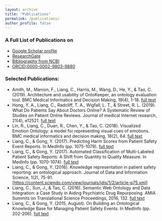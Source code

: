 ```yaml
---
layout: archive
title: "Publications"
permalink: /publications/
author_profile: false
---
```


### A Full List of Publications on
- [Google Scholar profile](https://scholar.google.com/citations?user=VMcFpJ4AAAAJ&hl=en)<br/>
- [ResearchGate](https://www.researchgate.net/profile/Chen_Liang32)<br/>
- [Bibliography from NCBI](https://www.ncbi.nlm.nih.gov/sites/myncbi/1HeGaoiqXwwwpf/bibliography/55040917/public/?sort=date&direction=ascending)<br/>
- [ORCID:0000-0002-9803-9880](https://orcid.org/0000-0002-9803-9880)<br/>

### Selected Publications:
- Amith, M., Manion, F., Liang, C., Harris, M., Wang, D., He, Y., & Tao, C. (2019). Architecture and usability of OntoKeeper, an ontology evaluation tool. BMC Medical Informatics and Decision Making, 19(4), 1-18. [full text](https://bmcmedinformdecismak.biomedcentral.com/articles/10.1186/s12911-019-0859-z)
- Hong, Y. A., Liang, C., Radcliff, T. A., Wigfall, L. T., & Street, R. L. (2019). What Do Patients Say About Doctors Online? A Systematic Review of Studies on Patient Online Reviews. Journal of medical Internet research, 21(4), e12521. [full text](https://www.jmir.org/2019/4/e12521/)
- Lin, R., Liang, C., Duan, R., Chen, Y., & Tao, C. (2018). Visualized Emotion Ontology: a model for representing visual cues of emotions. BMC medical informatics and decision making, 18(2), 64. [full text](https://bmcmedinformdecismak.biomedcentral.com/articles/10.1186/s12911-018-0634-6)
- Liang, C., & Gong, Y. (2017). Predicting Harm Scores from Patient Safety Event Reports. In MedInfo (pp. 1075-1079). [full text](http://ebooks.iospress.nl/publication/48320)
- Liang, C., & Gong, Y. (2017). Automated Classification of Multi-Labeled Patient Safety Reports: A Shift from Quantity to Quality Measure. In MedInfo (pp. 1070-1074). [full text](http://ebooks.iospress.nl/Extern/EnterMedLine.aspx?ISSN=0926-9630&Volume=245&SPage=1070)
- Liang, C., & Gong, Y. (2016). Knowledge representation in patient safety reporting: an ontological approach. Journal of Data and Information Science, 1(2), 75-91. [https://content.sciendo.com/view/journals/jdis/1/2/article-p75.xml]
- Liang, C., Sun, J., & Tao, C. (2016). Semantic Web Ontology and Data Integration: a Case Study in Aiding Psychiatric Drug Repurposing. AMIA Summits on Translational Science Proceedings, 2016, 132. [full text](https://www.ncbi.nlm.nih.gov/pmc/articles/PMC5001753/)
- Liang, C., & Gong, Y. (2015, August). On Building an Ontological Knowledge Base for Managing Patient Safety Events. In MedInfo (pp. 202-206). [full text](http://ebooks.iospress.nl/publication/40197)

